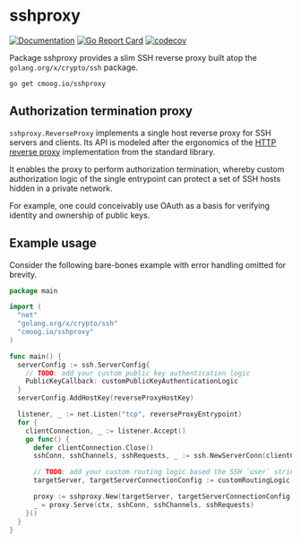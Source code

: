 # sshproxy

[![Documentation](https://godoc.org/cmoog.io/sshproxy?status.svg)](https://pkg.go.dev/cmoog.io/sshproxy)
[![Go Report Card](https://goreportcard.com/badge/cmoog.io/sshproxy)](https://goreportcard.com/report/cmoog.io/sshproxy)
[![codecov](https://codecov.io/gh/cmoog/sshproxy/branch/master/graph/badge.svg?token=IQ87G7H7OA)](https://codecov.io/gh/cmoog/sshproxy)

Package sshproxy provides a slim SSH reverse proxy built
atop the `golang.org/x/crypto/ssh` package.

```text
go get cmoog.io/sshproxy
```

## Authorization termination proxy

`sshproxy.ReverseProxy` implements a single host reverse proxy
for SSH servers and clients. Its API is modeled after the ergonomics
of the [HTTP reverse proxy](https://pkg.go.dev/net/http/httputil#ReverseProxy) implementation
from the standard library.

It enables the proxy to perform authorization termination,
whereby custom authorization logic of the single entrypoint can protect
a set of SSH hosts hidden in a private network.

For example, one could conceivably use OAuth as a basis for verifying
identity and ownership of public keys.

## Example usage

Consider the following bare-bones example with error handling omitted for brevity.

```go
package main

import (
  "net"
  "golang.org/x/crypto/ssh"
  "cmoog.io/sshproxy"
)

func main() {
  serverConfig := ssh.ServerConfig{
    // TODO: add your custom public key authentication logic
    PublicKeyCallback: customPublicKeyAuthenticationLogic
  }
  serverConfig.AddHostKey(reverseProxyHostKey)

  listener, _ := net.Listen("tcp", reverseProxyEntrypoint)
  for {
    clientConnection, _ := listener.Accept()
    go func() {
      defer clientConnection.Close()
      sshConn, sshChannels, sshRequests, _ := ssh.NewServerConn(clientConnection, &serverConfig)

      // TODO: add your custom routing logic based the SSH `user` string, and/or the public key
      targetServer, targetServerConnectionConfig := customRoutingLogic(sshConn.User())

      proxy := sshproxy.New(targetServer, targetServerConnectionConfig)
      _ = proxy.Serve(ctx, sshConn, sshChannels, sshRequests)
    }()
  }
}
```
